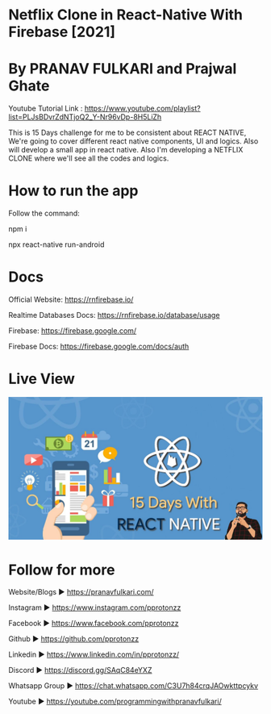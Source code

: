 # Netflix Clone in React-Native With Firebase [2021]
# By PRANAV FULKARI and Prajwal Ghate

Youtube Tutorial Link : https://www.youtube.com/playlist?list=PLJsBDvrZdNTjoQ2_Y-Nr96vDp-8H5LiZh

This is 15 Days challenge for me to be consistent about REACT NATIVE, We're going to cover different react native components, UI and logics. Also will develop a small app in react native. Also I'm developing a NETFLIX CLONE where we'll see all the codes and logics.

# How to run the app
Follow the command:

npm i

npx react-native run-android

# Docs

Official Website: https://rnfirebase.io/

Realtime Databases Docs: https://rnfirebase.io/database/usage

Firebase: https://firebase.google.com/

Firebase Docs: https://firebase.google.com/docs/auth

# Live View

[![Youtube Tutorial of Netflix Clone](https://raw.githubusercontent.com/PProtonzz/Netflix-Clone-in-React-Native/master/Banner.jpg)](https://www.youtube.com/playlist?list=PLJsBDvrZdNTjoQ2_Y-Nr96vDp-8H5LiZh)

# Follow for more

Website/Blogs ► https://pranavfulkari.com/

Instagram ► https://www.instagram.com/pprotonzz

Facebook ► https://www.facebook.com/pprotonzz

Github ► https://github.com/pprotonzz

Linkedin ► https://www.linkedin.com/in/pprotonzz/

Discord ► https://discord.gg/SAqC84eYXZ

Whatsapp Group ► https://chat.whatsapp.com/C3U7h84crqJAOwkttpcykv

Youtube ► https://youtube.com/programmingwithpranavfulkari/
